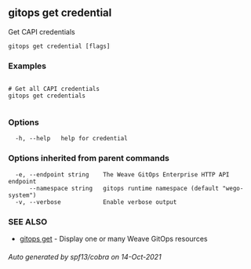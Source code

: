 ## gitops get credential

Get CAPI credentials

```
gitops get credential [flags]
```

### Examples

```

# Get all CAPI credentials
gitops get credentials
		
```

### Options

```
  -h, --help   help for credential
```

### Options inherited from parent commands

```
  -e, --endpoint string    The Weave GitOps Enterprise HTTP API endpoint
      --namespace string   gitops runtime namespace (default "wego-system")
  -v, --verbose            Enable verbose output
```

### SEE ALSO

* [gitops get](gitops_get.md)	 - Display one or many Weave GitOps resources

###### Auto generated by spf13/cobra on 14-Oct-2021
